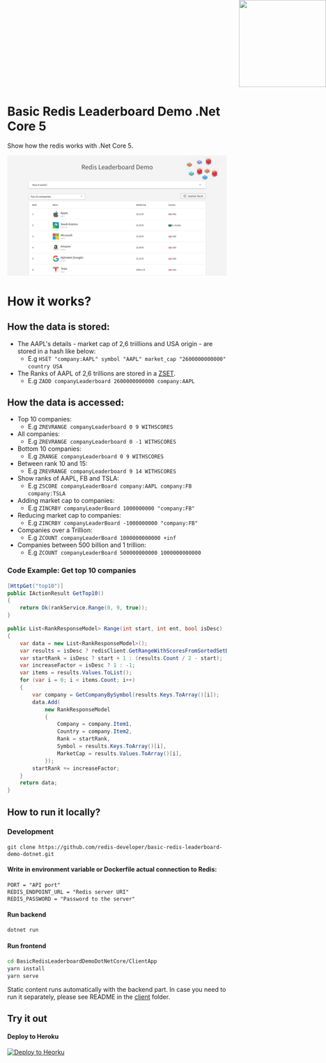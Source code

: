 <div style="position: absolute; top: 0px; right: 0px;">
    <img width="200" height="200" src="https://redislabs.com/wp-content/uploads/2020/12/RedisLabs_Illustration_HomepageHero_v4.svg">
</div>

<div style="height: 150px"></div>

# Basic Redis Leaderboard Demo .Net Core 5

Show how the redis works with .Net Core 5.

![How it works](docs/screenshot001.png)

# How it works?

## How the data is stored:

- The AAPL's details - market cap of 2,6 triillions and USA origin - are stored in a hash like below:
  - E.g `HSET "company:AAPL" symbol "AAPL" market_cap "2600000000000" country USA`
- The Ranks of AAPL of 2,6 trillions are stored in a <a href="https://redislabs.com/ebook/part-1-getting-started/chapter-1-getting-to-know-redis/1-2-what-redis-data-structures-look-like/1-2-5-sorted-sets-in-redis/">ZSET</a>.
  - E.g `ZADD companyLeaderboard 2600000000000 company:AAPL`

## How the data is accessed:

- Top 10 companies:
  - E.g `ZREVRANGE companyLeaderboard 0 9 WITHSCORES`
- All companies:
  - E.g `ZREVRANGE companyLeaderboard 0 -1 WITHSCORES`
- Bottom 10 companies:
  - E.g `ZRANGE companyLeaderboard 0 9 WITHSCORES`
- Between rank 10 and 15:
  - E.g `ZREVRANGE companyLeaderboard 9 14 WITHSCORES`
- Show ranks of AAPL, FB and TSLA:
  - E.g `ZSCORE companyLeaderBoard company:AAPL company:FB company:TSLA`
- Adding market cap to companies:
  - E.g `ZINCRBY companyLeaderBoard 1000000000 "company:FB"`
- Reducing market cap to companies:
  - E.g `ZINCRBY companyLeaderBoard -1000000000 "company:FB"`
- Companies over a Trillion:
  - E.g `ZCOUNT companyLeaderBoard 1000000000000 +inf`
- Companies between 500 billion and 1 trillion:
  - E.g `ZCOUNT companyLeaderBoard 500000000000 1000000000000`

### Code Example: Get top 10 companies

```C#
[HttpGet("top10")]
public IActionResult GetTop10()
{
    return Ok(rankService.Range(0, 9, true));
}
```

```C#
public List<RankResponseModel> Range(int start, int ent, bool isDesc)
{
    var data = new List<RankResponseModel>();
    var results = isDesc ? redisClient.GetRangeWithScoresFromSortedSetDesc("REDIS_LEADERBOARD", start, ent) : redisClient.GetRangeWithScoresFromSortedSet("REDIS_LEADERBOARD", start, ent);
    var startRank = isDesc ? start + 1 : (results.Count / 2 - start);
    var increaseFactor = isDesc ? 1 : -1;
    var items = results.Values.ToList();
    for (var i = 0; i < items.Count; i++)
    {
        var company = GetCompanyBySymbol(results.Keys.ToArray()[i]);
        data.Add(
            new RankResponseModel
            {
                Company = company.Item1,
                Country = company.Item2,
                Rank = startRank,
                Symbol = results.Keys.ToArray()[i],
                MarketCap = results.Values.ToArray()[i],
            });
        startRank += increaseFactor;
    }
    return data;
}
```

## How to run it locally?

### Development

```
git clone https://github.com/redis-developer/basic-redis-leaderboard-demo-dotnet.git
```

#### Write in environment variable or Dockerfile actual connection to Redis:

```
PORT = "API port"
REDIS_ENDPOINT_URL = "Redis server URI"
REDIS_PASSWORD = "Password to the server"
```

#### Run backend

```sh
dotnet run
```

#### Run frontend

```sh
cd BasicRedisLeaderboardDemoDotNetCore/ClientApp
yarn install
yarn serve
```

Static сontent runs automatically with the backend part. In case you need to run it separately, please see README in the [client](client) folder.

## Try it out

#### Deploy to Heroku

<p>
    <a href="https://heroku.com/deploy" target="_blank">
        <img src="https://www.herokucdn.com/deploy/button.svg" alt="Deploy to Heorku" />
    </a>
</p>
